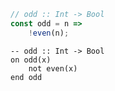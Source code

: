 ```javascript
// odd :: Int -> Bool
const odd = n =>
    !even(n);
```


```applescript
-- odd :: Int -> Bool
on odd(x)
    not even(x)
end odd
```
